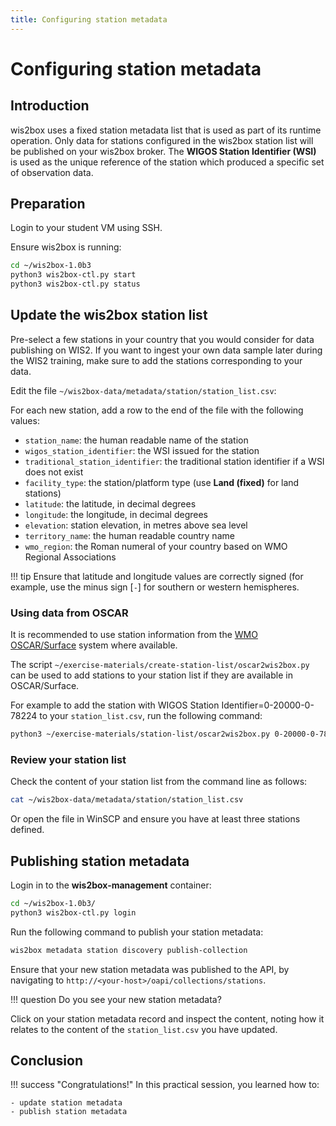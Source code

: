 ```yaml
---
title: Configuring station metadata
---
```


# Configuring station metadata

## Introduction

wis2box uses a fixed station metadata list that is used as part of its runtime operation. 
Only data for stations configured in the wis2box station list will be published on your wis2box broker.
The **WIGOS Station Identifier (WSI)** is used as the unique reference of the station which produced a specific set of observation data.

## Preparation

Login to your student VM using SSH.

Ensure wis2box is running:

```bash
cd ~/wis2box-1.0b3
python3 wis2box-ctl.py start
python3 wis2box-ctl.py status
```

## Update the wis2box station list

Pre-select a few stations in your country that you would consider for data publishing on WIS2. If you want to ingest your own data sample later during the WIS2 training, make sure to add the stations corresponding to your data.

Edit the file `~/wis2box-data/metadata/station/station_list.csv`:

For each new station, add a row to the end of the file with the following values:

- `station_name`: the human readable name of the station
- `wigos_station_identifier`: the WSI issued for the station
- `traditional_station_identifier`: the traditional station identifier if a WSI does not exist
- `facility_type`: the station/platform type (use **Land (fixed)** for land stations)
- `latitude`: the latitude, in decimal degrees
- `longitude`: the longitude, in decimal degrees
- `elevation`: station elevation, in metres above sea level
- `territory_name`: the human readable country name
- `wmo_region`: the Roman numeral of your country based on WMO Regional Associations

!!! tip
    Ensure that latitude and longitude values are correctly signed (for example, use the minus sign [`-`] for southern or western hemispheres.

### Using data from OSCAR

It is recommended to use station information from the [WMO OSCAR/Surface](https://oscar.wmo.int/surface) system where available.

The script `~/exercise-materials/create-station-list/oscar2wis2box.py` can be used to add stations to your station list if they are available in OSCAR/Surface.

For example to add the station with WIGOS Station Identifier=0-20000-0-78224 to your `station_list.csv`, run the following command:

```bash
python3 ~/exercise-materials/station-list/oscar2wis2box.py 0-20000-0-78224 >> ~/wis2box-data/metadata/station/station_list.csv
```

### Review your station list

Check the content of your station list from the command line as follows:

```bash
cat ~/wis2box-data/metadata/station/station_list.csv
```

Or open the file in WinSCP and ensure you have at least three stations defined.

## Publishing station metadata

Login in to the **wis2box-management** container:

```bash
cd ~/wis2box-1.0b3/
python3 wis2box-ctl.py login
```

Run the following command to publish your station metadata:

```bash
wis2box metadata station discovery publish-collection
```

Ensure that your new station metadata was published to the API, by navigating to `http://<your-host>/oapi/collections/stations`.

!!! question
    Do you see your new station metadata?

Click on your station metadata record and inspect the content, noting how it relates to the content of the `station_list.csv` you have updated.

## Conclusion

!!! success "Congratulations!"
    In this practical session, you learned how to:

    - update station metadata
    - publish station metadata
